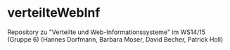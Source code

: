 verteilteWebInf
===============

Repository zu "Verteilte und Web-Informationssysteme" im WS14/15 (Gruppe 6)
(Hannes Dorfmann, Barbara Moser, David Becher, Patrick Holl)
